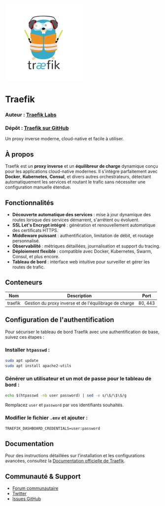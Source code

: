 <p align="left">
    <picture>
        <source media="(prefers-color-scheme: dark)" srcset="https://raw.githubusercontent.com/traefik/traefik/master/docs/content/assets/img/traefik.logo-dark.png">
        <source media="(prefers-color-scheme: light)" srcset="https://raw.githubusercontent.com/traefik/traefik/master/docs/content/assets/img/traefik.logo.png">
        <img alt="Traefik" title="Traefik" src="https://raw.githubusercontent.com/traefik/traefik/master/docs/content/assets/img/traefik.logo.png" width="250">
    </picture>
</p>

# Traefik

### Auteur : [Traefik Labs](https://github.com/traefik)

### Dépôt : [Traefik sur GitHub](https://github.com/traefik/traefik)

Un proxy inverse moderne, cloud-native et facile à utiliser.

## À propos

Traefik est un **proxy inverse** et un **équilibreur de charge** dynamique conçu pour les applications cloud-native modernes. Il s'intègre parfaitement avec **Docker**, **Kubernetes**, **Consul**, et divers autres orchestrateurs, détectant automatiquement les services et routant le trafic sans nécessiter une configuration manuelle étendue.

## Fonctionnalités

- **Découverte automatique des services** : mise à jour dynamique des routes lorsque des services démarrent, s'arrêtent ou évoluent.
- **SSL Let's Encrypt intégré** : génération et renouvellement automatique des certificats HTTPS.
- **Middleware puissant** : authentification, limitation de débit, et routage personnalisé.
- **Observabilité** : métriques détaillées, journalisation et support du tracing.
- **Déploiement flexible** : compatible avec Docker, Kubernetes, Swarm, Consul, et plus encore.
- **Tableau de bord** : interface web intuitive pour surveiller et gérer les routes de trafic.

## Conteneurs

| Nom    | Description                                | Port    |
| ------- | ------------------------------------------ | ------- |
| traefik | Gestion du proxy inverse et de l'équilibrage de charge | 80, 443 |

## Configuration de l'authentification

Pour sécuriser le tableau de bord Traefik avec une authentification de base, suivez ces étapes :

### Installer `htpasswd` :
```bash
sudo apt update
sudo apt install apache2-utils
```

### Générer un utilisateur et un mot de passe pour le tableau de bord :
```bash
echo $(htpasswd -nb user password) | sed -e s/\$/\$\$/g
```
Remplacez `user` et `password` par vos identifiants souhaités.

### Modifier le fichier `.env` et ajouter :
```env
TRAEFIK_DASHBOARD_CREDENTIALS=user:password
```

## Documentation

Pour des instructions détaillées sur l'installation et les configurations avancées, consultez la [Documentation officielle de Traefik](https://doc.traefik.io/traefik).

## Communauté & Support

- [Forum communautaire](https://community.traefik.io/)
- [Twitter](https://twitter.com/intent/follow?screen_name=traefik)
- [Issues GitHub](https://github.com/traefik/traefik/issues)

